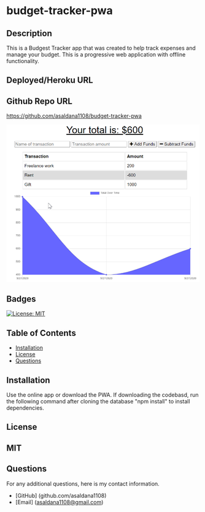 # budget-tracker-pwa


## Description 
This is a Budgest Tracker app that was created to help track expenses and manage your budget. This is a progressive web application with offline functionality. 

## Deployed/Heroku URL

## Github Repo URL
https://github.com/asaldana1108/budget-tracker-pwa

![](budget-tracker-screenshot.png)

## Badges
[![License: MIT](https://img.shields.io/badge/License-MIT-yellow.svg)](https://opensource.org/licenses/MIT)

## Table of Contents

* [Installation](#installation)
* [License](#license)
* [Questions](#questions)


## Installation
Use the online app or download the PWA. 
If downloading the codebasd, run the following command after cloning the database "npm install" to install dependencies.

## License
MIT
---


## Questions
For any additional questions, here is my contact information. 
* [GitHub] (github.com/asaldana1108)
* [Email] (asaldana1108@gmail.com)
